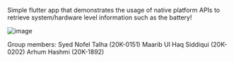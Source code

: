 Simple flutter app that demonstrates the usage of native platform APIs to retrieve system/hardware level information such as the battery!

![image](https://github.com/D1abol1cal/batteryapp/assets/107621921/4a567074-9246-4b53-9deb-5ee74bff8c4a)

Group members:
Syed Nofel Talha (20K-0151)
Maarib Ul Haq Siddiqui (20K-0202)
Arhum Hashmi (20K-1892)

